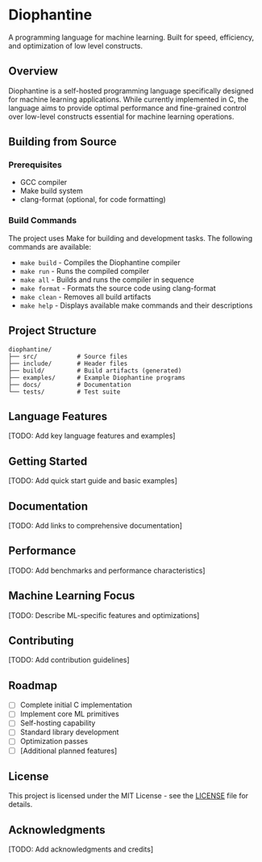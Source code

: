 # Diophantine

A programming language for machine learning. Built for speed, efficiency, and optimization of low level constructs.

## Overview

Diophantine is a self-hosted programming language specifically designed for machine learning applications. While currently implemented in C, the language aims to provide optimal performance and fine-grained control over low-level constructs essential for machine learning operations.

## Building from Source

### Prerequisites

- GCC compiler
- Make build system
- clang-format (optional, for code formatting)

### Build Commands

The project uses Make for building and development tasks. The following commands are available:

- `make build` - Compiles the Diophantine compiler
- `make run` - Runs the compiled compiler
- `make all` - Builds and runs the compiler in sequence
- `make format` - Formats the source code using clang-format
- `make clean` - Removes all build artifacts
- `make help` - Displays available make commands and their descriptions

## Project Structure

```
diophantine/
├── src/           # Source files
├── include/       # Header files
├── build/         # Build artifacts (generated)
├── examples/      # Example Diophantine programs
├── docs/          # Documentation
└── tests/         # Test suite
```

## Language Features

[TODO: Add key language features and examples]

## Getting Started

[TODO: Add quick start guide and basic examples]

## Documentation

[TODO: Add links to comprehensive documentation]

## Performance

[TODO: Add benchmarks and performance characteristics]

## Machine Learning Focus

[TODO: Describe ML-specific features and optimizations]

## Contributing

[TODO: Add contribution guidelines]

## Roadmap

- [ ] Complete initial C implementation
- [ ] Implement core ML primitives
- [ ] Self-hosting capability
- [ ] Standard library development
- [ ] Optimization passes
- [ ] [Additional planned features]

## License

This project is licensed under the MIT License - see the [LICENSE](LICENSE) file for details.

## Acknowledgments

[TODO: Add acknowledgments and credits]

